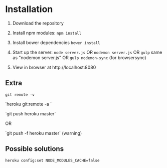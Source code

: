 # Installation
1. Download the repository
2. Install npm modules: `npm install`
3. Install bower dependencies `bower install`
4. Start up the server:
 `node server.js` OR  `nodemon server.js` OR `gulp` same as "nodemon server.js" OR `gulp nodemon-sync` (for browsersync)
 
5. View in browser at http://localhost:8080

## Extra
`git remote -v`
<p>`heroku git:remote -a <melhoreme>`
<p>`git push heroku master`
<p>OR
<p>`git push -f heroku master` (warning)

## Possible solutions
`heroku config:set NODE_MODULES_CACHE=false`
